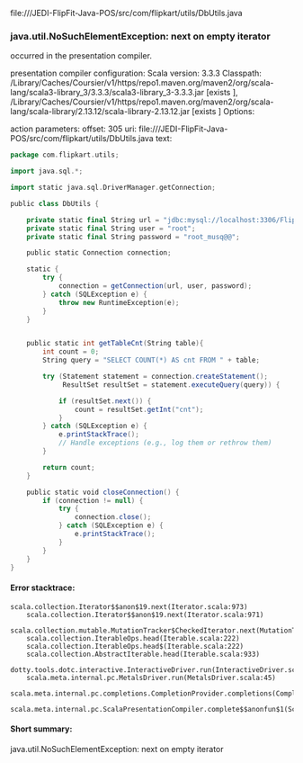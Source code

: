 file://<WORKSPACE>/JEDI-FlipFit-Java-POS/src/com/flipkart/utils/DbUtils.java
### java.util.NoSuchElementException: next on empty iterator

occurred in the presentation compiler.

presentation compiler configuration:
Scala version: 3.3.3
Classpath:
<HOME>/Library/Caches/Coursier/v1/https/repo1.maven.org/maven2/org/scala-lang/scala3-library_3/3.3.3/scala3-library_3-3.3.3.jar [exists ], <HOME>/Library/Caches/Coursier/v1/https/repo1.maven.org/maven2/org/scala-lang/scala-library/2.13.12/scala-library-2.13.12.jar [exists ]
Options:



action parameters:
offset: 305
uri: file://<WORKSPACE>/JEDI-FlipFit-Java-POS/src/com/flipkart/utils/DbUtils.java
text:
```scala
package com.flipkart.utils;

import java.sql.*;

import static java.sql.DriverManager.getConnection;

public class DbUtils {

    private static final String url = "jdbc:mysql://localhost:3306/FlipFitDB";
    private static final String user = "root";
    private static final String password = "root_musq@@";

    public static Connection connection;

    static {
        try {
            connection = getConnection(url, user, password);
        } catch (SQLException e) {
            throw new RuntimeException(e);
        }
    }


    public static int getTableCnt(String table){
        int count = 0;
        String query = "SELECT COUNT(*) AS cnt FROM " + table;

        try (Statement statement = connection.createStatement();
             ResultSet resultSet = statement.executeQuery(query)) {

            if (resultSet.next()) {
                count = resultSet.getInt("cnt");
            }
        } catch (SQLException e) {
            e.printStackTrace();
            // Handle exceptions (e.g., log them or rethrow them)
        }

        return count;
    }

    public static void closeConnection() {
        if (connection != null) {
            try {
                connection.close();
            } catch (SQLException e) {
                e.printStackTrace();
            }
        }
    }
}

```



#### Error stacktrace:

```
scala.collection.Iterator$$anon$19.next(Iterator.scala:973)
	scala.collection.Iterator$$anon$19.next(Iterator.scala:971)
	scala.collection.mutable.MutationTracker$CheckedIterator.next(MutationTracker.scala:76)
	scala.collection.IterableOps.head(Iterable.scala:222)
	scala.collection.IterableOps.head$(Iterable.scala:222)
	scala.collection.AbstractIterable.head(Iterable.scala:933)
	dotty.tools.dotc.interactive.InteractiveDriver.run(InteractiveDriver.scala:168)
	scala.meta.internal.pc.MetalsDriver.run(MetalsDriver.scala:45)
	scala.meta.internal.pc.completions.CompletionProvider.completions(CompletionProvider.scala:48)
	scala.meta.internal.pc.ScalaPresentationCompiler.complete$$anonfun$1(ScalaPresentationCompiler.scala:155)
```
#### Short summary: 

java.util.NoSuchElementException: next on empty iterator